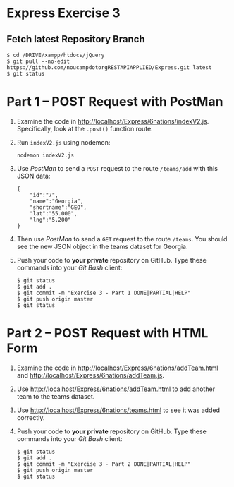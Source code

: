 # Express Exercise 3

## Fetch latest Repository Branch

```
$ cd /DRIVE/xampp/htdocs/jQuery
$ git pull --no-edit https://github.com/noucampdotorgRESTAPIAPPLIED/Express.git latest
$ git status

```

# Part 1 – POST Request with PostMan

1.	Examine the code in [http://localhost/Express/6nations/indexV2.js](http://localhost/Express/6nations/indexV2.js).  Specifically, look at the ``.post()`` function route.

1.	Run ``indexV2.js`` using nodemon:

	```
	nodemon indexV2.js

	```

1.	Use *PostMan* to send a ``POST`` request to the route ``/teams/add``  with this JSON data:

	```
	{
		"id":"7",
		"name":"Georgia",
		"shortname":"GEO",
		"lat":"55.000",
		"lng":"5.200"
	}

	```

1.	Then use *PostMan* to send a ``GET`` request to the route ``/teams``.  You should see the new JSON object in the teams dataset for Georgia.

1.	Push your code to **your private** repository on GitHub.  Type these commands into your *Git Bash* client:

	```
	$ git status
	$ git add .
	$ git commit -m "Exercise 3 - Part 1 DONE|PARTIAL|HELP"
	$ git push origin master
	$ git status

	```

# Part 2 – POST Request with HTML Form


1.	Examine the code in [http://localhost/Express/6nations/addTeam.html](http://localhost/Express/6nations/addTeam.html) and [http://localhost/Express/6nations/addTeam.js](http://localhost/Express/6nations/addTeam.js).  

1.	Use [http://localhost/Express/6nations/addTeam.html](http://localhost/Express/6nations/addTeam.html) to add another team to the teams dataset.

1.	Use [http://localhost/Express/6nations/teams.html](http://localhost/Express/6nations/teams.html) to see it was added correctly.

1.	Push your code to **your private** repository on GitHub.  Type these commands into your *Git Bash* client:

	```
	$ git status
	$ git add .
	$ git commit -m "Exercise 3 - Part 2 DONE|PARTIAL|HELP"
	$ git push origin master
	$ git status

	```


